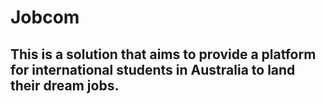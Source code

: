 # Jobcom
## This is a solution that aims to provide a platform for international students in Australia to land their dream jobs.
